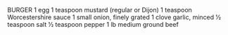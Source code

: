 BURGER
1
egg
1
teaspoon mustard (regular or Dijon)
1
teaspoon Worcestershire sauce
1
small onion, finely grated
1
clove garlic, minced
1⁄2
teaspoon salt
1⁄2
teaspoon pepper
1
lb medium ground beef